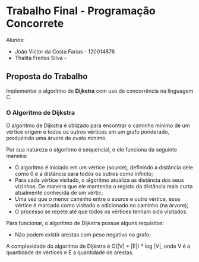 # Trabalho Final - Programação Concorrete
Alunos: 
- João Víctor da Costa Farias - 120014876
- Thalita Freitas Silva - 

## Proposta do Trabalho
Implementar o algoritmo de **Dijkstra** com uso de concorrência na linguagem C. 

### O Algoritmo de Dijkstra
O algoritmo de Dijkstra é utilizado para encontrar o caminho mínimo de um vértice origem e todos os outros vértices em um grafo ponderado, produzindo uma árvore de custo mínimo.

Por sua natureza o algoritmo é sequencial, e ele funciona da seguinte maneira:

- O algoritmo é iniciado em um vértice (source), definindo a distância dele como 0 e a distância para todos os outros como infinito;
- Para cada vértice visitado, o algoritmo atualiza as distância dos seus vizinhos. De maneira que ele mantenha o registo da distância mais curta atualmente conhecida de um vértic;
- Uma vez que o menor caminho entre o source e outro vértice, esse vértice é marcado como visitado e adicionado no caminho (na árvore);
- O processo se repete até que todos os vértices tenham sido visitados.

Para funcionar, o algoritmo de Dijkstra possue alguns requisitos:
- Não podem existir arestas com peso negativo no grafo;

A complexidade do algoritmo de Dijkstra é O(|V| + |E|) * log |V|, onde V é a quantidade de vértices e E a quantidade de arestas.